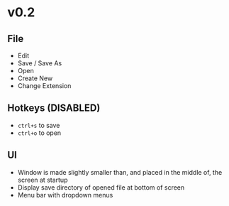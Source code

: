 # v0.2

## File
- Edit
- Save / Save As
- Open
- Create New
- Change Extension

## Hotkeys (DISABLED)
- `ctrl+s` to save
- `ctrl+o` to open

## UI
- Window is made slightly smaller than, and placed in the middle of, the screen at startup
- Display save directory of opened file at bottom of screen
- Menu bar with dropdown menus
